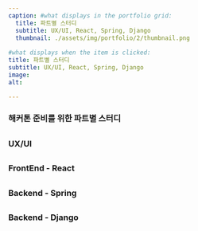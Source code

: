 ```yaml
---
caption: #what displays in the portfolio grid:
  title: 파트별 스터디
  subtitle: UX/UI, React, Spring, Django
  thumbnail: ./assets/img/portfolio/2/thumbnail.png
  
#what displays when the item is clicked:
title: 파트별 스터디
subtitle: UX/UI, React, Spring, Django
image: 
alt: 

---
```

### 해커톤 준비를 위한 파트별 스터디

##

### UX/UI

##

### FrontEnd - React

##

### Backend - Spring

##

### Backend - Django
